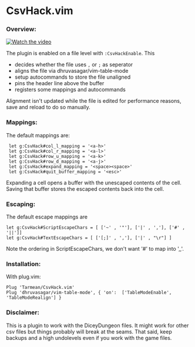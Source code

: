 # CsvHack.vim

### Overview:

[![Watch the video](http://i3.ytimg.com/vi/uzT-x84eLsk/hqdefault.jpg)](https://www.youtube.com/watch?v=uzT-x84eLsk)


The plugin is enabled on a file level with `:CsvHackEnable`. This

- decides whether the file uses `,` or `;` as seperator
- aligns the file via dhruvasagar/vim-table-mode
- setup autocommands to store the file unaligned
- pins the header line above the buffer
- registers some mappings and autocommands

Alignment isn't updated while the file is edited for performance reasons, save and reload to do so manually.

### Mappings:

The default mappings are:

     let g:CsvHack#col_l_mapping = '<a-h>'
     let g:CsvHack#col_r_mapping = '<a-l>'
     let g:CsvHack#row_u_mapping = '<a-k>'
     let g:CsvHack#row_d_mapping = '<a-j>'
     let g:CsvHack#expand_mapping = '<space><space>'
     let g:CsvHack#quit_buffer_mapping = '<esc>'

Expanding a cell opens a buffer with the unescaped contents of the cell.
Saving that buffer stores the escaped contents back into the cell.

### Escaping:

The default escape mappings are 

    let g:CsvHack#ScriptEscapeChars = [ ['~' , '"'], ['|' , ','], ['#' , '||']]
    let g:CsvHack#TextEscapeChars = [ ['[;]' , ','], ['|' , "\r"] ]

Note the ordering in ScriptEscapeChars, we don't want '#' to map into ',,'.

### Installation:

With plug.vim:

    Plug 'Tarmean/CsvHack.vim'
    Plug 'dhruvasagar/vim-table-mode', { 'on':  ['TableModeEnable', 'TableModeRealign'] }

### Disclaimer:

This is a plugin to work with the DiceyDungeon files. It might work for other csv files but things probably will break at the seams.
That said, keep backups and a high undolevels even if you work with the game files.
